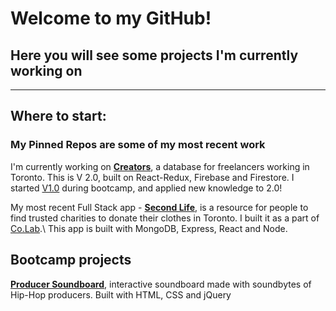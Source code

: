 # Welcome to my GitHub!

## Here you will see some projects I'm currently working on

---

## Where to start:

### My **Pinned** Repos are some of my most recent work

I'm currently working on [**Creators**](https://github.com/whoisasey/creators), a database for freelancers working in Toronto. This is V 2.0, built on React-Redux, Firebase and Firestore. I started [V1.0](https://github.com/whoisasey/freelance-me) during bootcamp, and applied new knowledge to 2.0!

My most recent Full Stack app - [**Second Life**](https://github.com/whoisasey/locaid_mvc), is a resource for people to find trusted charities to donate their clothes in Toronto. I built it as a part of [Co.Lab](https://www.joincolab.io/).\ This app is built with MongoDB, Express, React and Node.

## Bootcamp projects

[**Producer Soundboard**](https://github.com/whoisasey/soundboard), interactive soundboard made with soundbytes of Hip-Hop producers. Built with HTML, CSS and jQuery

